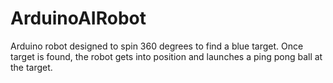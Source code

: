# ArduinoAIRobot

Arduino robot designed to spin 360 degrees to find a blue target. Once target is found, the robot gets into position and launches a ping pong ball at the target.
